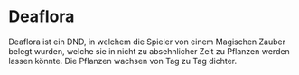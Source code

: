 # Deaflora

Deaflora ist ein DND, in welchem die Spieler von einem Magischen Zauber belegt wurden, welche sie in nicht zu absehnlicher Zeit zu Pflanzen werden lassen könnte. Die Pflanzen wachsen von Tag zu Tag dichter.
